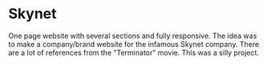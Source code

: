 # Skynet
One page website with several sections and fully responsive. The idea was to make a company/brand website for the infamous Skynet company. There are a lot of references from the "Terminator" movie. This was a silly project.  
